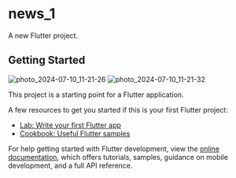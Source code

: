 # news_1

A new Flutter project.

## Getting Started

![photo_2024-07-10_11-21-26](https://github.com/mhdju99/news-app-with-flutter/assets/170658259/766f2f12-b7d8-4b6b-932c-4d8b6b73a5f9)
![photo_2024-07-10_11-21-32](https://github.com/mhdju99/news-app-with-flutter/assets/170658259/67c4ad69-5a8a-4472-91d2-d59b6fe8cc9b)


This project is a starting point for a Flutter application.

A few resources to get you started if this is your first Flutter project:

- [Lab: Write your first Flutter app](https://docs.flutter.dev/get-started/codelab)
- [Cookbook: Useful Flutter samples](https://docs.flutter.dev/cookbook)

For help getting started with Flutter development, view the
[online documentation](https://docs.flutter.dev/), which offers tutorials,
samples, guidance on mobile development, and a full API reference.
